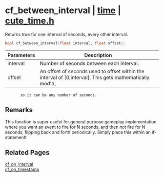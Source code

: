 # cf_between_interval | [time](https://github.com/RandyGaul/cute_framework/blob/master/docs/time/README.md) | [cute_time.h](https://github.com/RandyGaul/cute_framework/blob/master/include/cute_time.h)

Returns true for one interval of seconds, every other interval.

```cpp
bool cf_between_interval(float interval, float offset);
```

Parameters | Description
--- | ---
interval | Number of seconds between each interval.
offset | An offset of seconds used to offset within the interval of [0,interval]. This gets mathematically mod'd,
           so it can be any number of seconds.

## Remarks

This function is super useful for general purpose gameplay implementation where you want an event to fire for N seconds,
and then _not_ fire for N seconds, flipping back and forth periodically. Simply place this within an if-statement!

## Related Pages

[cf_on_interval](https://github.com/RandyGaul/cute_framework/blob/master/docs/time/cf_on_interval.md)  
[cf_on_timestamp](https://github.com/RandyGaul/cute_framework/blob/master/docs/time/cf_on_timestamp.md)  

